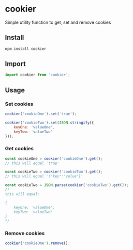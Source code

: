 # cookier
Simple utility function to get, set and remove cookies

## Install

```bash
npm install cookier
```

## Import

```javascript
import cookier from 'cookier';
```

## Usage

### Set cookies

```javascript
cookier('cookieOne').set('true');
```

```javascript
cookier('cookieTwo').set(JSON.stringify({
    keyOne: 'valueOne',
    keyTwo: 'valueTwo'
}));
```

### Get cookies

```javascript
const cookieOne = cookier('cookieOne').get(); 
// this will equal 'true'
```

```javascript
const cookieTwo = cookier('cookieTwo').get();
// this will equal '{"key":"value"}'
```

```javascript
const cookieTwo = JSON.parse(cookier('cookieTwo').get());
/* 
this will equal:

{
    keyOne: 'valueOne',
    keyTwo: 'valueTwo'
}
*/
```

### Remove cookies

```javascript
cookier('cookieOne').remove();
```
